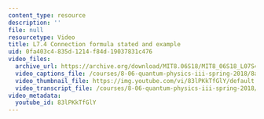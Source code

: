```yaml
---
content_type: resource
description: ''
file: null
resourcetype: Video
title: L7.4 Connection formula stated and example
uid: 0fa403c4-835d-1214-f84d-19037831c476
video_files:
  archive_url: https://archive.org/download/MIT8.06S18/MIT8_06S18_L07S4_300k.mp4
  video_captions_file: /courses/8-06-quantum-physics-iii-spring-2018/8a5eed70ccc15022932382d4a35c2238_83lPKkTfGlY.vtt
  video_thumbnail_file: https://img.youtube.com/vi/83lPKkTfGlY/default.jpg
  video_transcript_file: /courses/8-06-quantum-physics-iii-spring-2018/79b702abecf1a65f621e0a04b2340fb4_83lPKkTfGlY.pdf
video_metadata:
  youtube_id: 83lPKkTfGlY
---
```

